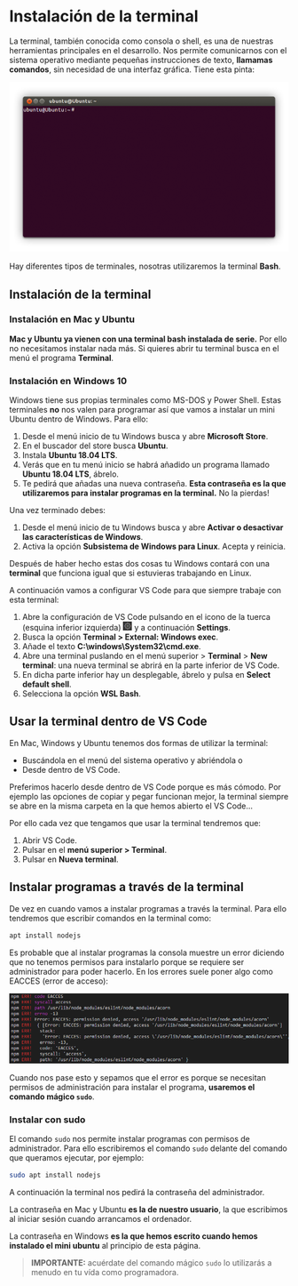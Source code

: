 # Instalación de la terminal

La terminal, también conocida como consola o shell, es una de nuestras herramientas principales en el desarrollo. Nos permite comunicarnos con el sistema operativo mediante pequeñas instrucciones de texto, **llamamas comandos**, sin necesidad de una interfaz gráfica. Tiene esta pinta:

![Terminal de ubuntu](assets/images/terminal-ubuntu.png)

Hay diferentes tipos de terminales, nosotras utilizaremos la terminal **Bash**.

## Instalación de la terminal

### Instalación en Mac y Ubuntu

**Mac y Ubuntu ya vienen con una terminal bash instalada de serie.** Por ello no necesitamos instalar nada más. Si quieres abrir tu terminal busca en el menú el programa **Terminal**.

### Instalación en Windows 10

Windows tiene sus propias terminales como MS-DOS y Power Shell. Estas terminales **no** nos valen para programar así que vamos a instalar un mini Ubuntu dentro de Windows. Para ello:

1. Desde el menú inicio de tu Windows busca y abre **Microsoft Store**.
1. En el buscador del store busca **Ubuntu**.
1. Instala **Ubuntu 18.04 LTS**.
1. Verás que en tu menú inicio se habrá añadido un programa llamado **Ubuntu 18.04 LTS**, ábrelo.
1. Te pedirá que añadas una nueva contraseña. **Esta contraseña es la que utilizaremos para instalar programas en la terminal.** No la pierdas!

Una vez terminado debes:

1. Desde el menú inicio de tu Windows busca y abre **Activar o desactivar las características de Windows**.
1. Activa la opción **Subsistema de Windows para Linux**. Acepta y reinicia.

Después de haber hecho estas dos cosas tu Windows contará con una **terminal** que funciona igual que si estuvieras trabajando en Linux.

A continuación vamos a configurar VS Code para que siempre trabaje con esta terminal:

1. Abre la configuración de VS Code pulsando en el icono de la tuerca (esquina inferior izquierda) ![VS Code settings](assets/images/vscode-settings-icon.png) y a continuación **Settings**.
1. Busca la opción **Terminal > External: Windows exec**.
1. Añade el texto **C:\windows\System32\cmd.exe**.
1. Abre una terminal puslando en el menú superior > **Terminal** > **New terminal**: una nueva terminal se abrirá en la parte inferior de VS Code.
1. En dicha parte inferior hay un desplegable, ábrelo y pulsa en **Select default shell**.
1. Selecciona la opción **WSL Bash**.

## Usar la terminal dentro de VS Code

En Mac, Windows y Ubuntu tenemos dos formas de utilizar la terminal:

- Buscándola en el menú del sistema operativo y abriéndola o
- Desde dentro de VS Code.

Preferimos hacerlo desde dentro de VS Code porque es más cómodo. Por ejemplo las opciones de copiar y pegar funcionan mejor, la terminal siempre se abre en la misma carpeta en la que hemos abierto el VS Code...

Por ello cada vez que tengamos que usar la terminal tendremos que:

1. Abrir VS Code.
1. Pulsar en el **menú superior > Terminal**.
1. Pulsar en **Nueva terminal**.

## Instalar programas a través de la terminal

De vez en cuando vamos a instalar programas a través la terminal. Para ello tendremos que escribir comandos en la terminal como:

```bash
apt install nodejs
```

Es probable que al instalar programas la consola muestre un error diciendo que no tenemos permisos para instalarlo porque se requiere ser administrador para poder hacerlo. En los errores suele poner algo como EACCES (error de acceso):

![Error en la terminal](assets/images/terminal-sudo-error.png)

Cuando nos pase esto y sepamos que el error es porque se necesitan permisos de administración para instalar el programa, **usaremos el comando mágico `sudo`**.

### Instalar con sudo

El comando `sudo` nos permite instalar programas con permisos de administrador. Para ello escribiremos el comando `sudo` delante del comando que queramos ejecutar, por ejemplo:

```bash
sudo apt install nodejs
```

A continuación la terminal nos pedirá la contraseña del administrador.

La contraseña en Mac y Ubuntu **es la de nuestro usuario**, la que escribimos al iniciar sesión cuando arrancamos el ordenador.

La contraseña en Windows **es la que hemos escrito cuando hemos instalado el mini ubuntu** al principio de esta página.

> **IMPORTANTE:** acuérdate del comando mágico `sudo` lo utilizarás a menudo en tu vída como programadora.